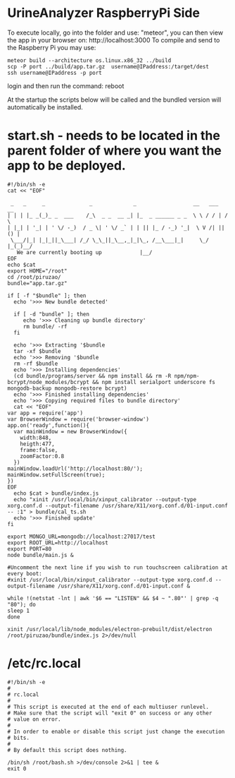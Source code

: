 # UrineAnalyzer RaspberryPi Side
To execute locally, go into the folder and use: "meteor", you can then view the app in your browser on: http://localhost:3000
To compile and send to the Raspberry Pi you may use:
```
meteor build --architecture os.linux.x86_32 ../build
scp -P port ../build/app.tar.gz  username@IPaddress:/target/dest
ssh username@IPaddress -p port
```
login and then run the command: reboot

At the startup the scripts below will be called and the bundled version will automatically be installed.

# start.sh - needs to be located in the parent folder of where you want the app to be deployed.
```
#!/bin/sh -e
cat << "EOF"

 _   _     _              _             _                  __   ___   __
| | | |_ _(_)_ _  ___    /_\  _ _  __ _| |_  _ ______ _ _  \ \ / / | /  \
| |_| | '_| | ' \/ -_)  / _ \| ' \/ _` | | || |_ / -_) '_|  \ V /| || () |
 \___/|_| |_|_||_\___| /_/ \_\_||_\__,_|_|\_, /__\___|_|     \_/ |_(_)__/
   We are currently booting up            |__/
EOF
echo $cat
export HOME="/root"
cd /root/piruzao/
bundle="app.tar.gz"

if [ -f "$bundle" ]; then
  echo '>>> New bundle detected'

  if [ -d "bundle" ]; then
     echo '>>> Cleaning up bundle directory'
     rm bundle/ -rf
  fi

  echo '>>> Extracting '$bundle
  tar -xf $bundle
  echo '>>> Removing '$bundle
  rm -rf $bundle
  echo '>>> Installing dependencies'
  (cd bundle/programs/server && npm install && rm -R npm/npm-bcrypt/node_modules/bcrypt && npm install serialport underscore fs mongodb-backup mongodb-restore bcrypt)
  echo '>>> Finished installing dependencies'
  echo '>>> Copying required files to bundle directory'
  cat << "EOF"
var app = require('app')
var BrowserWindow = require('browser-window')
app.on('ready',function(){
  var mainWindow = new BrowserWindow({
    width:848,
    heigth:477,
    frame:false,
    zoomFactor:0.8
  })
mainWindow.loadUrl('http://localhost:80/');
mainWindow.setFullScreen(true);
})
EOF
  echo $cat > bundle/index.js
  echo "xinit /usr/local/bin/xinput_calibrator --output-type xorg.conf.d --output-filename /usr/share/X11/xorg.conf.d/01-input.conf -- :1" > bundle/cal_ts.sh
  echo '>>> Finished update'
fi

export MONGO_URL=mongodb://localhost:27017/test
export ROOT_URL=http://localhost
export PORT=80
node bundle/main.js &

#Uncomment the next line if you wish to run touchscreen calibration at every boot:
#xinit /usr/local/bin/xinput_calibrator --output-type xorg.conf.d --output-filename /usr/share/X11/xorg.conf.d/01-input.conf &

while !(netstat -lnt | awk '$6 == "LISTEN" && $4 ~ ".80"' | grep -q "80"); do
sleep 1
done

xinit /usr/local/lib/node_modules/electron-prebuilt/dist/electron /root/piruzao/bundle/index.js 2>/dev/null
```

# /etc/rc.local
```
#!/bin/sh -e
#
# rc.local
#
# This script is executed at the end of each multiuser runlevel.
# Make sure that the script will "exit 0" on success or any other
# value on error.
#
# In order to enable or disable this script just change the execution
# bits.
#
# By default this script does nothing.

/bin/sh /root/bash.sh >/dev/console 2>&1 | tee &
exit 0
```
